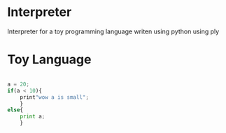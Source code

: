 # Interpreter

Interpreter for a toy programming language writen using python using ply


# Toy Language


```python

a = 20;
if(a < 10){
    print"wow a is small";
    }
else{
    print a;
    }
```
